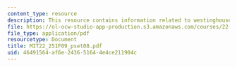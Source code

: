 ```yaml
---
content_type: resource
description: This resource contains information related to westinghouse.
file: https://ol-ocw-studio-app-production.s3.amazonaws.com/courses/22-251-systems-analysis-of-the-nuclear-fuel-cycle-fall-2009/46491564af6e243651644e4ce211904c_MIT22_251F09_pset08.pdf
file_type: application/pdf
resourcetype: Document
title: MIT22_251F09_pset08.pdf
uid: 46491564-af6e-2436-5164-4e4ce211904c
---
```


